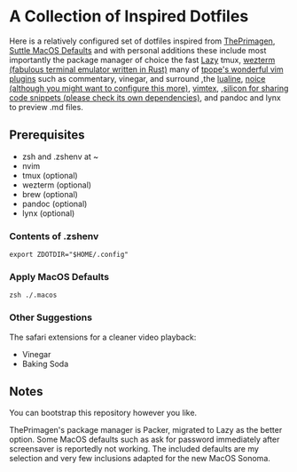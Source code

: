 # A Collection of Inspired Dotfiles 
Here is a relatively configured set of dotfiles inspired from [ThePrimagen](https://github.com/ThePrimeagen/init.lua/tree/master), [Suttle MacOS Defaults](https://github.com/kevinSuttle/macOS-Defaults)
and with personal additions these include most importantly the package manager of choice the fast [Lazy](https://github.com/folke/lazy.nvim)
tmux, [wezterm (fabulous terminal emulator written in Rust)](https://wezfurlong.org/wezterm/)
many of [tpope's wonderful vim plugins](https://github.com/tpope) such as commentary, vinegar, and surround
,the [lualine](https://github.com/nvim-lualine/lualine.nvim), [noice (although you might want to configure this more)](https://github.com/folke/noice.nvim), [vimtex](https://github.com/lervag/vimtex),
,[silicon for sharing code snippets (please check its own dependencies)](https://github.com/krivahtoo/silicon.nvim), and 
pandoc and lynx to preview .md files.

## Prerequisites
- zsh and .zshenv at ~
- nvim
- tmux (optional)
- wezterm (optional)
- brew (optional)
- pandoc (optional)
- lynx (optional)

### Contents of .zshenv 
```
export ZDOTDIR="$HOME/.config"
```
### Apply MacOS Defaults
```
zsh ./.macos
```
### Other Suggestions
The safari extensions for a cleaner video playback:
- Vinegar
- Baking Soda

## Notes
You can bootstrap this repository however you like.

ThePrimagen's package manager is Packer, migrated to Lazy as the better option. Some MacOS defaults
such as ask for password immediately after screensaver is reportedly not working. The included defaults
are my selection and very few inclusions adapted for the new MacOS Sonoma.


